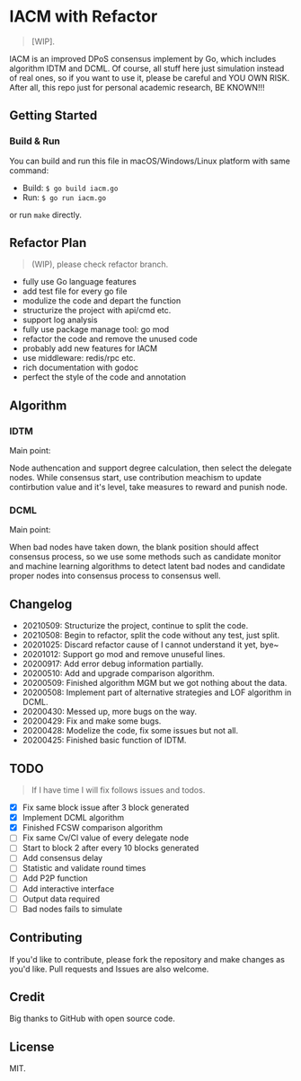 # IACM with Refactor

> [WIP].

IACM is an improved DPoS consensus implement by Go, which includes algorithm IDTM and DCML. Of course, all stuff here just simulation instead of real ones, so if you want to use it, please be careful and YOU OWN RISK. After all, this repo just for personal academic research, BE KNOWN!!!

## Getting Started

### Build & Run

You can build and run this file in macOS/Windows/Linux platform with same command:

- Build: `$ go build iacm.go`
- Run:   `$ go run iacm.go`

or run `make` directly.

## Refactor Plan

> (WIP), please check refactor branch.

- fully use Go language features
- add test file for every go file
- modulize the code and depart the function
- structurize the project with api/cmd etc.
- support log analysis
- fully use package manage tool: go mod
- refactor the code and remove the unused code
- probably add new features for IACM
- use middleware: redis/rpc etc.
- rich documentation with godoc
- perfect the style of the code and annotation

## Algorithm

### IDTM

Main point:

Node authencation and support degree calculation, then select the delegate nodes. While consensus start, use contribution meachism to update contirbution value and it's level, take measures to reward and punish node. 

### DCML

Main point:

When bad nodes have taken down, the blank position should affect consensus process, so we use some methods such as candidate monitor and machine learning algorithms to detect latent bad nodes and candidate proper nodes into consensus process to consensus well.

## Changelog

- 20210509: Structurize the project, continue to split the code.
- 20210508: Begin to refactor, split the code without any test, just split.
- 20201025: Discard refactor cause of I cannot understand it yet, bye~
- 20201012: Support go mod and remove unuseful lines.
- 20200917: Add error debug information partially.
- 20200510: Add and upgrade comparison algorithm.
- 20200509: Finished algorithm MGM but we got nothing about the data. 
- 20200508: Implement part of alternative strategies and LOF algorithm in DCML.
- 20200430: Messed up, more bugs on the way. 
- 20200429: Fix and make some bugs.
- 20200428: Modelize the code, fix some issues but not all.
- 20200425: Finished basic function of IDTM.

## TODO

> If I have time I will fix follows issues and todos.

- [x] Fix same block issue after 3 block generated
- [x] Implement DCML algorithm
- [x] Finished FCSW comparison algorithm
- [ ] Fix same Cv/Cl value of every delegate node
- [ ] Start to block 2 after every 10 blocks generated
- [ ] Add consensus delay
- [ ] Statistic and validate round times 
- [ ] Add P2P function
- [ ] Add interactive interface
- [ ] Output data required
- [ ] Bad nodes fails to simulate

## Contributing

If you'd like to contribute, please fork the repository and make changes as you'd like. Pull requests and Issues are also welcome.

## Credit 

Big thanks to GitHub with open source code.

## License 

MIT.
